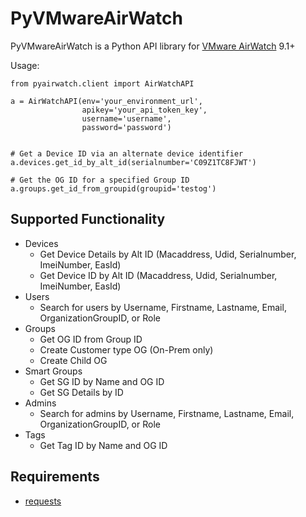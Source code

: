 PyVMwareAirWatch
=========

PyVMwareAirWatch is a Python API library for [VMware AirWatch](https://www.air-watch.com/) 9.1+

Usage:
```
from pyairwatch.client import AirWatchAPI

a = AirWatchAPI(env='your_environment_url',
                apikey='your_api_token_key',
                username='username',
                password='password')


# Get a Device ID via an alternate device identifier
a.devices.get_id_by_alt_id(serialnumber='C09Z1TC8FJWT')

# Get the OG ID for a specified Group ID
a.groups.get_id_from_groupid(groupid='testog')
```

Supported Functionality
---
* Devices
  * Get Device Details by Alt ID (Macaddress, Udid, Serialnumber, ImeiNumber, EasId)
  * Get Device ID by Alt ID (Macaddress, Udid, Serialnumber, ImeiNumber, EasId)
* Users
  * Search for users by Username, Firstname, Lastname, Email,
  OrganizationGroupID, or Role
* Groups
  * Get OG ID from Group ID
  * Create Customer type OG (On-Prem only)
  * Create Child OG
* Smart Groups
  * Get SG ID by Name and OG ID
  * Get SG Details by ID
* Admins
  * Search for admins by Username, Firstname, Lastname, Email,
  OrganizationGroupID, or Role
* Tags
  * Get Tag ID by Name and OG ID

Requirements
---
* [requests](http://docs.python-requests.org/en/latest/)
